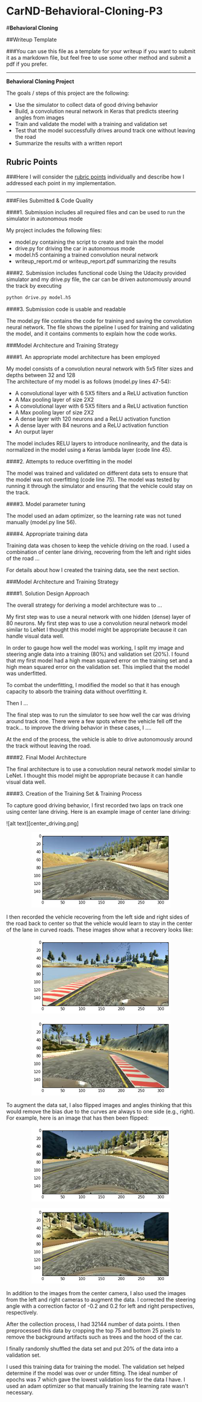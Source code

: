 # CarND-Behavioral-Cloning-P3
#**Behavioral Cloning** 

##Writeup Template

###You can use this file as a template for your writeup if you want to submit it as a markdown file, but feel free to use some other method and submit a pdf if you prefer.

---

**Behavioral Cloning Project**

The goals / steps of this project are the following:
* Use the simulator to collect data of good driving behavior
* Build, a convolution neural network in Keras that predicts steering angles from images
* Train and validate the model with a training and validation set
* Test that the model successfully drives around track one without leaving the road
* Summarize the results with a written report


[//]: # (Image References)

[image1]: ./examples/placeholder.png "Model Visualization"
[image2]: ./examples/placeholder.png "Grayscaling"
[image3]: ./examples/placeholder_small.png "Recovery Image"
[image4]: ./examples/placeholder_small.png "Recovery Image"
[image5]: ./examples/placeholder_small.png "Recovery Image"
[image6]: ./examples/placeholder_small.png "Normal Image"
[image7]: ./examples/placeholder_small.png "Flipped Image"

## Rubric Points
###Here I will consider the [rubric points](https://review.udacity.com/#!/rubrics/432/view) individually and describe how I addressed each point in my implementation.  

---
###Files Submitted & Code Quality

####1. Submission includes all required files and can be used to run the simulator in autonomous mode

My project includes the following files:
* model.py containing the script to create and train the model
* drive.py for driving the car in autonomous mode
* model.h5 containing a trained convolution neural network 
* writeup_report.md or writeup_report.pdf summarizing the results

####2. Submission includes functional code
Using the Udacity provided simulator and my drive.py file, the car can be driven autonomously around the track by executing 
```sh
python drive.py model.h5
```

####3. Submission code is usable and readable

The model.py file contains the code for training and saving the convolution neural network. The file shows the pipeline I used for training and validating the model, and it contains comments to explain how the code works.

###Model Architecture and Training Strategy

####1. An appropriate model architecture has been employed

My model consists of a convolution neural network with 5x5 filter sizes and depths between 32 and 128  
The architecture of my model is as follows (model.py lines 47-54):
* A convolutional layer with 6 5X5 filters and a ReLU activation function
* A Max pooling layer of size 2X2
* A convolutional layer with 6 5X5 filters and a ReLU activation function
* A Max pooling layer of size 2X2
* A dense layer with 120 neurons and a ReLU activation function
* A dense layer with 84 neurons and a ReLU activation function
* An ourput layer

The model includes RELU layers to introduce nonlinearity, and the data is normalized in the model using a Keras lambda layer (code line 45). 

####2. Attempts to reduce overfitting in the model

The model was trained and validated on different data sets to ensure that the model was not overfitting (code line 75). The model was tested by running it through the simulator and ensuring that the vehicle could stay on the track.

####3. Model parameter tuning

The model used an adam optimizer, so the learning rate was not tuned manually (model.py line 56).

####4. Appropriate training data

Training data was chosen to keep the vehicle driving on the road. I used a combination of center lane driving, recovering from the left and right sides of the road ... 

For details about how I created the training data, see the next section. 

###Model Architecture and Training Strategy

####1. Solution Design Approach

The overall strategy for deriving a model architecture was to ...

My first step was to use a neural network with one hidden (dense) layer of 80 neurons. 
My first step was to use a convolution neural network model similar to LeNet I thought this model might be appropriate because it can handle visual data well.

In order to gauge how well the model was working, I split my image and steering angle data into a training (80%) and validation set (20%). I found that my first model had a high mean squared error on the training set and a high mean squared error on the validation set. This implied that the model was underfitted. 

To combat the underfitting, I modified the model so that it has enough capacity to absorb the training data without overfitting it.

Then I ... 

The final step was to run the simulator to see how well the car was driving around track one. There were a few spots where the vehicle fell off the track... to improve the driving behavior in these cases, I ....

At the end of the process, the vehicle is able to drive autonomously around the track without leaving the road.

####2. Final Model Architecture

The final architecture is to use a convolution neural network model similar to LeNet. I thought this model might be appropriate because it can handle visual data well.


####3. Creation of the Training Set & Training Process

To capture good driving behavior, I first recorded two laps on track one using center lane driving. Here is an example image of center lane driving:

![alt text][center_driving.png]
<p align="center"> <img src="./center_driving.png"> </p>

I then recorded the vehicle recovering from the left side and right sides of the road back to center so that the vehicle would learn to stay in the center of the lane in curved roads. These images show what a recovery looks like:

<p align="center"> <img src="./left_recovery.png"> </p>
<p align="center"> <img src="./right_recovery.png"> </p>

To augment the data sat, I also flipped images and angles thinking that this would remove the bias due to the curves are always to one side (e.g., right). For example, here is an image that has then been flipped:

<p align="center"> <img src="./before_flipping.png"> </p>
<p align="center"> <img src="./after_flipping.png"> </p>

In addition to the images from the center camera, I also used the images from the left and right cameras to augment the data. I corrected the steering angle with a correction factor of -0.2 and 0.2 for left and right perspectives, respectively. 

After the collection process, I had 32144 number of data points. I then preprocessed this data by cropping the top 75 and bottom 25 pixels to remove the background artifacts such as trees and the hood of the car.


I finally randomly shuffled the data set and put 20% of the data into a validation set. 

I used this training data for training the model. The validation set helped determine if the model was over or under fitting. The ideal number of epochs was 7 which gave the lowest validation loss for the data I have. I used an adam optimizer so that manually training the learning rate wasn't necessary.
